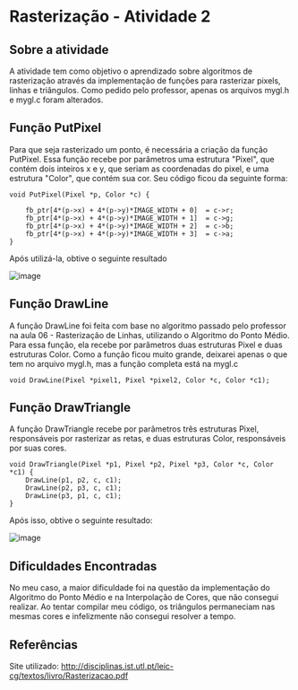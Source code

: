 # Rasterização - Atividade 2

## Sobre a atividade
A atividade tem como objetivo o aprendizado sobre algoritmos de rasterização através da implementação de funções para rasterizar pixels, linhas e triângulos. Como pedido pelo professor, apenas os arquivos mygl.h e mygl.c foram alterados.

## Função PutPixel
Para que seja rasterizado um ponto, é necessária a criação da função PutPixel. Essa função recebe por parâmetros uma estrutura "Pixel", que contém dois inteiros x e y, que seriam as coordenadas do pixel, e uma estrutura "Color", que contém sua cor. Seu código ficou da seguinte forma:

~~~ 
void PutPixel(Pixel *p, Color *c) {
         
    fb_ptr[4*(p->x) + 4*(p->y)*IMAGE_WIDTH + 0]  = c->r;
    fb_ptr[4*(p->x) + 4*(p->y)*IMAGE_WIDTH + 1]  = c->g;
    fb_ptr[4*(p->x) + 4*(p->y)*IMAGE_WIDTH + 2]  = c->b;
    fb_ptr[4*(p->x) + 4*(p->y)*IMAGE_WIDTH + 3]  = c->a;
}
~~~
Após utilizá-la, obtive o seguinte resultado

![image](https://user-images.githubusercontent.com/72406702/96666489-9fc6e400-132d-11eb-8ec0-a1df90aaaefe.png)


## Função DrawLine
A função DrawLine foi feita com base no algoritmo passado pelo professor na aula 06 - Rasterização de Linhas, utilizando o Algoritmo do Ponto Médio. Para essa função, ela recebe por parâmetros duas estruturas Pixel e duas estruturas Color. Como a função ficou muito grande, deixarei apenas o que tem no arquivo mygl.h, mas a função completa está na mygl.c

~~~
void DrawLine(Pixel *pixel1, Pixel *pixel2, Color *c, Color *c1);
~~~

## Função DrawTriangle
A função DrawTriangle recebe por parâmetros três estruturas Pixel, responsáveis por rasterizar as retas, e duas estruturas Color, responsáveis por suas cores.
~~~
void DrawTriangle(Pixel *p1, Pixel *p2, Pixel *p3, Color *c, Color *c1) {
    DrawLine(p1, p2, c, c1);
    DrawLine(p2, p3, c, c1);
    DrawLine(p3, p1, c, c1);
}
~~~

Após isso, obtive o seguinte resultado:

![image](https://user-images.githubusercontent.com/72406702/96665696-db60ae80-132b-11eb-8e74-d6ee8fe97252.png)

## Dificuldades Encontradas
No meu caso, a maior dificuldade foi na questão da implementação do Algoritmo do Ponto Médio e na Interpolação de Cores, que não consegui realizar. Ao tentar compilar meu código, os triângulos permaneciam nas mesmas cores e infelizmente não consegui resolver a tempo.
  
## Referências
Site utilizado: <http://disciplinas.ist.utl.pt/leic-cg/textos/livro/Rasterizacao.pdf>
